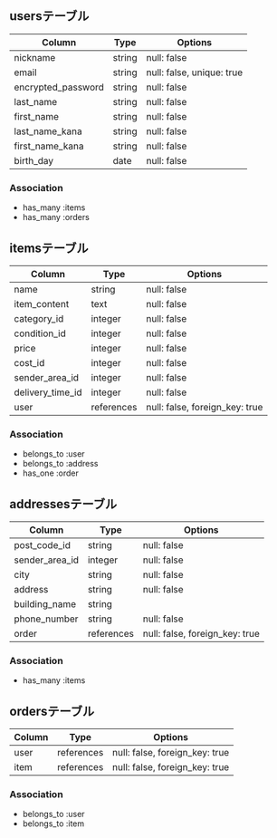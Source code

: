 ## usersテーブル

| Column            | Type   | Options                   |
| ----------------- | ------ | ------------------------- |
| nickname          | string | null: false               |
| email             | string | null: false, unique: true |
| encrypted_password| string | null: false               |
| last_name         | string | null: false               |
| first_name        | string | null: false               |
| last_name_kana    | string | null: false               |
| first_name_kana   | string | null: false               |
| birth_day         | date   | null: false               |

### Association

- has_many :items
- has_many :orders

## itemsテーブル

| Column           | Type       | Options                        |
| ---------------- | ---------- | ------------------------------ | 
| name             | string     | null: false                    |
| item_content     | text       | null: false                    |
| category_id      | integer    | null: false                    |
| condition_id     | integer    | null: false                    |
| price            | integer    | null: false                    |
| cost_id          | integer    | null: false                    |
| sender_area_id   | integer    | null: false                    |
| delivery_time_id | integer    | null: false                    |
| user             | references | null: false, foreign_key: true |

### Association

- belongs_to :user
- belongs_to :address
- has_one :order

## addressesテーブル

| Column           | Type        | Options                        |
| ---------------- | ----------- | ------------------------------ | 
| post_code_id     | string      | null: false                    |
| sender_area_id   | integer     | null: false                    |
| city             | string      | null: false                    |
| address          | string      | null: false                    |
| building_name    | string      |                                |
| phone_number     | string      | null: false                    |
| order            | references  | null: false, foreign_key: true |

### Association

- has_many :items

## ordersテーブル

| Column | Type       | Options                        |
| ------ | ---------- | ------------------------------ |
| user   | references | null: false, foreign_key: true |
| item   | references | null: false, foreign_key: true |

### Association

- belongs_to :user
- belongs_to :item


